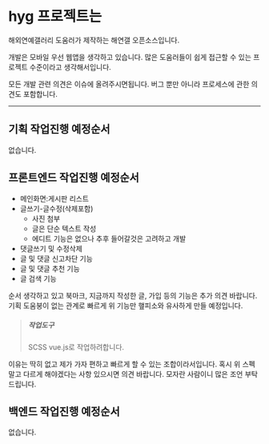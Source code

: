 # hyg 프로젝트는

해외연예갤러리 도움러가 제작하는 해연갤 오픈소스입니다.

개발은 모바일 우선 웹앱을 생각하고 있습니다. 
많은 도움러들이 쉽게 접근할 수 있는 프로젝트 수준이라고 생각해서입니다. 

모든 개발 관련 의견은 이슈에 올려주시면됩니다.
버그 뿐만 아니라 프로세스에 관한 의견도 포함합니다.

____________________________

## 기획 작업진행 예정순서
없습니다. 

## 프론트엔드 작업진행 예정순서
  + 메인화면:게시판 리스트
  + 글쓰기-글수정(삭제포함)
    - 사진 첨부
    - 글은 단순 텍스트 작성
    - 에디트 기능은 없으나 추후 들어갈것은 고려하고 개발
  + 댓글쓰기 및 수정삭제
  + 글 및 댓글 신고차단 기능
  + 글 및 댓글 추천 기능
  + 글 검색 기능

순서 생각하고 있고 북마크, 지금까지 작성한 글, 가입 등의 기능은 추가 의견 바랍니다. 
기획 도움붕이 없는 관계로 빠르게 위 기능만 햎피소와 유사하게 만들 예정입니다.

> ##### 작업도구
> SCSS
> vue.js로 작업하려합니다.   

이유는 딱히 없고 제가 가자 편하고 빠르게 할 수 있는 조합이라서입니다.
혹시 위 스펙말고 다르게 해야겠다는 사항 있으시면 의견 바랍니다.
모자란 사람이니 많은 조언 부탁드립니다.


## 백엔드 작업진행 예정순서
없습니다.

